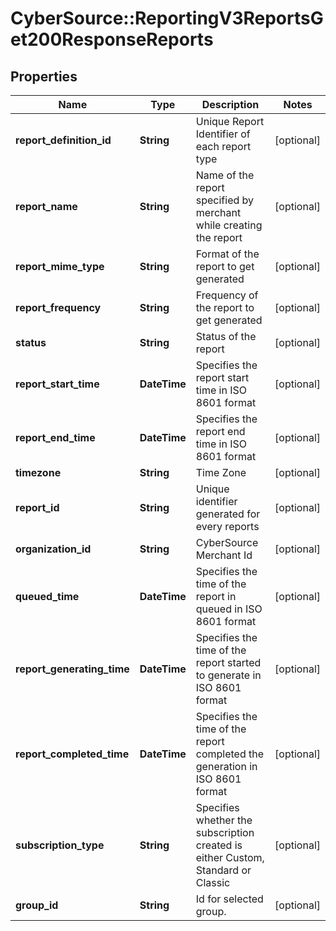 # CyberSource::ReportingV3ReportsGet200ResponseReports

## Properties
Name | Type | Description | Notes
------------ | ------------- | ------------- | -------------
**report_definition_id** | **String** | Unique Report Identifier of each report type | [optional] 
**report_name** | **String** | Name of the report specified by merchant while creating the report | [optional] 
**report_mime_type** | **String** | Format of the report to get generated | [optional] 
**report_frequency** | **String** | Frequency of the report to get generated | [optional] 
**status** | **String** | Status of the report | [optional] 
**report_start_time** | **DateTime** | Specifies the report start time in ISO 8601 format | [optional] 
**report_end_time** | **DateTime** | Specifies the report end time in ISO 8601 format | [optional] 
**timezone** | **String** | Time Zone | [optional] 
**report_id** | **String** | Unique identifier generated for every reports | [optional] 
**organization_id** | **String** | CyberSource Merchant Id | [optional] 
**queued_time** | **DateTime** | Specifies the time of the report in queued  in ISO 8601 format | [optional] 
**report_generating_time** | **DateTime** | Specifies the time of the report started to generate  in ISO 8601 format | [optional] 
**report_completed_time** | **DateTime** | Specifies the time of the report completed the generation  in ISO 8601 format | [optional] 
**subscription_type** | **String** | Specifies whether the subscription created is either Custom, Standard or Classic  | [optional] 
**group_id** | **String** | Id for selected group. | [optional] 


